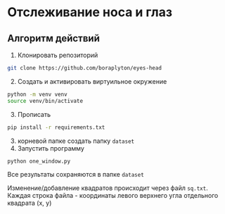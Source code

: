 # Отслеживание носа и глаз

## Алгоритм действий

1. Клонировать репозиторий
```bash
git clone https://github.com/boraplyton/eyes-head
```
2. Создать и активировать виртуильное окружение
```bash
python -m venv venv
source venv/bin/activate
```
3. Прописать 
```bash
pip install -r requirements.txt 
```
3. корневой папке создать папку `dataset`
4. Запустить программу
```bash
python one_window.py
```


Все результаты сохраняются в папке `dataset`

Изменение/добавление квадратов происходит через файл `sq.txt`. Каждая строка файла - координаты левого верхнего угла отдельного квадрата (x, y)